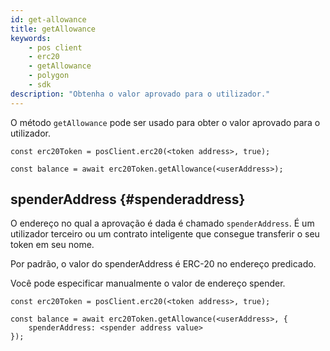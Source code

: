 ```yaml
---
id: get-allowance
title: getAllowance
keywords:
    - pos client
    - erc20
    - getAllowance
    - polygon
    - sdk
description: "Obtenha o valor aprovado para o utilizador."
---
```


O método `getAllowance` pode ser usado para obter o valor aprovado para o utilizador.

```
const erc20Token = posClient.erc20(<token address>, true);

const balance = await erc20Token.getAllowance(<userAddress>);
```

## spenderAddress {#spenderaddress}

O endereço no qual a aprovação é dada é chamado `spenderAddress`. É um utilizador terceiro ou um contrato inteligente que consegue transferir o seu token em seu nome.

Por padrão, o valor do spenderAddress é ERC-20 no endereço predicado.

Você pode especificar manualmente o valor de endereço spender.

```
const erc20Token = posClient.erc20(<token address>, true);

const balance = await erc20Token.getAllowance(<userAddress>, {
    spenderAddress: <spender address value>
});
```
